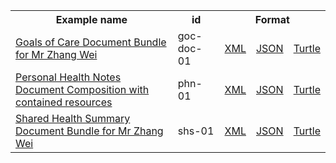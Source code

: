 <table class="list" width="100%">            
   <tr>
     <th>Example name</th>
     <th>id</th>
     <th colspan="3">Format</th>
   </tr>
   <tr>
      <td><a href="Bundle-goc-doc-01.html">Goals of Care Document Bundle for Mr Zhang Wei</a></td>
      <td>goc-doc-01</td>
      <td><a href="Bundle-goc-doc-01.xml.html">XML</a></td>
      <td><a href="Bundle-goc-doc-01.json.html">JSON</a></td>
      <td><a href="Bundle-goc-doc-01.ttl.html">Turtle</a></td>
   </tr>
   <tr>
      <td><a href="Composition-phn-01.html">Personal Health Notes Document Composition with contained resources</a></td>
      <td>phn-01</td>
      <td><a href="Composition-phn-01.xml.html">XML</a></td>
      <td><a href="Composition-phn-01.json.html">JSON</a></td>
      <td><a href="Composition-phn-01.ttl.html">Turtle</a></td>
   </tr> 
   <tr>
      <td><a href="Bundle-shs-01.html">Shared Health Summary Document Bundle for Mr Zhang Wei</a></td>
      <td>shs-01</td>
      <td><a href="Bundle-shs-01.xml.html">XML</a></td>
      <td><a href="Bundle-shs-01.json.html">JSON</a></td>
      <td><a href="Bundle-shs-01.ttl.html">Turtle</a></td>
   </tr> 
</table>
